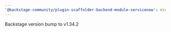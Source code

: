 ```yaml
---
'@backstage-community/plugin-scaffolder-backend-module-servicenow': minor
---
```


Backstage version bump to v1.34.2
